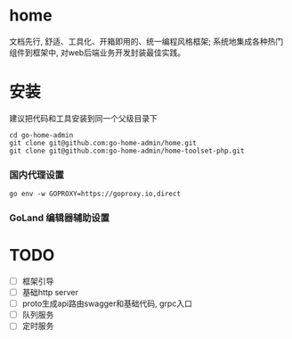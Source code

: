 # home
文档先行, 舒适、工具化、开箱即用的、统一编程风格框架; 系统地集成各种热门组件到框架中, 对web后端业务开发封装最佳实践。

# 安装
建议把代码和工具安装到同一个父级目录下
~~~~shell
cd go-home-admin
git clone git@github.com:go-home-admin/home.git
git clone git@github.com:go-home-admin/home-toolset-php.git
~~~~

### 国内代理设置
~~~~shell
go env -w GOPROXY=https://goproxy.io,direct
~~~~

### GoLand 编辑器辅助设置


# TODO
- [ ] 框架引导
- [ ] 基础http server
- [ ] proto生成api路由swagger和基础代码, grpc入口
- [ ] 队列服务
- [ ] 定时服务
